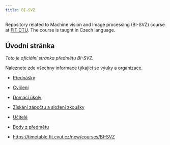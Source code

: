 ```yaml
---
title: BI-SVZ
---
```


Repository related to Machine vision and Image processing (BI-SVZ) course at [FIT CTU](https://fit.cvut.cz/en). The course is taught in Czech language.

## Úvodní stránka

*Toto je oficiální stránka předmětu BI-SVZ.*

Naleznete zde všechny informace týkající se výuky a organizace.

* [Přednášky](lectures/index.md)

* [Cvičení](tutorials/index.md)
* [Domácí úkoly](homeworks/index.md)

* [Získání zápočtu a složení zkoušky](classification/index.md)

* [Učitelé](teachers/index.md)
* [Body z předmětu](https://grades.fit.cvut.cz/)
* https://timetable.fit.cvut.cz/new/courses/BI-SVZ 


